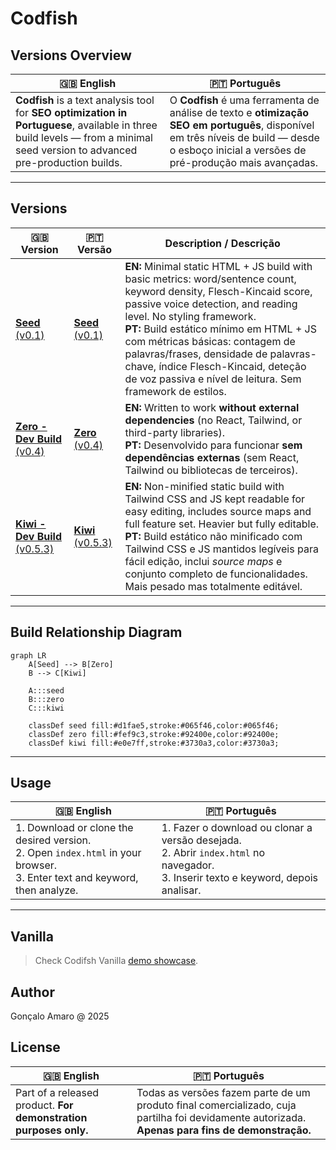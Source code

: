 # Codfish

## Versions Overview

| 🇬🇧 **English** | 🇵🇹 **Português** |
| --- | --- |
| **Codfish** is a text analysis tool for **SEO optimization in Portuguese**, available in three build levels — from a minimal seed version to advanced pre-production builds. | O **Codfish** é uma ferramenta de análise de texto e **otimização SEO em português**, disponível em três níveis de build — desde o esboço inicial a versões de pré-produção mais avançadas. |

---

## Versions

| 🇬🇧 **Version** | 🇵🇹 **Versão** | Description / Descrição |
| --- | --- | --- |
| [**Seed** (v0.1)](https://samarog.github.io/codfish/19.3.1%20Codfish%20Seed/index.html) | [**Seed** (v0.1)](https://samarog.github.io/codfish/19.3.1%20Codfish%20Seed/index.html) | **EN:** Minimal static HTML + JS build with basic metrics: word/sentence count, keyword density, Flesch-Kincaid score, passive voice detection, and reading level. No styling framework.<br>**PT:** Build estático mínimo em HTML + JS com métricas básicas: contagem de palavras/frases, densidade de palavras-chave, índice Flesch-Kincaid, deteção de voz passiva e nível de leitura. Sem framework de estilos. |
| [**Zero - Dev Build** (v0.4)](https://samarog.github.io/codfish/19.3.2%20Codfish%20Zero/index.html) | [**Zero** (v0.4)](https://samarog.github.io/codfish/19.3.2%20Codfish%20Zero/index.html) | **EN:** Written to work **without external dependencies** (no React, Tailwind, or third-party libraries).<br>**PT:** Desenvolvido para funcionar **sem dependências externas** (sem React, Tailwind ou bibliotecas de terceiros). |
| [**Kiwi - Dev Build** (v0.5.3)](https://samarog.github.io/codfish/19.3.3%20Codfish%20Kiwi/index.html) | [**Kiwi** (v0.5.3)](https://samarog.github.io/codfish/19.3.3%20Codfish%20Kiwi/index.html) | **EN:** Non-minified static build with Tailwind CSS and JS kept readable for easy editing, includes source maps and full feature set. Heavier but fully editable.<br>**PT:** Build estático não minificado com Tailwind CSS e JS mantidos legíveis para fácil edição, inclui *source maps* e conjunto completo de funcionalidades. Mais pesado mas totalmente editável. |

---

## Build Relationship Diagram

```mermaid
graph LR
    A[Seed] --> B[Zero]
    B --> C[Kiwi]

    A:::seed
    B:::zero
    C:::kiwi

    classDef seed fill:#d1fae5,stroke:#065f46,color:#065f46;
    classDef zero fill:#fef9c3,stroke:#92400e,color:#92400e;
    classDef kiwi fill:#e0e7ff,stroke:#3730a3,color:#3730a3;
```

---

## Usage

| 🇬🇧 **English** | 🇵🇹 **Português** |
| --- | --- |
| 1. Download or clone the desired version.<br>2. Open `index.html` in your browser.<br>3. Enter text and keyword, then analyze. | 1. Fazer o download ou clonar a versão desejada.<br>2. Abrir `index.html` no navegador.<br>3. Inserir texto e keyword, depois analisar. |

---

## Vanilla

> Check Codifsh Vanilla [demo showcase](https://files.catbox.moe/nmq963.mp4).

## Author

Gonçalo Amaro @ 2025

## License

| 🇬🇧 **English** | 🇵🇹 **Português** |
| --- | --- |
| Part of a released product. **For demonstration purposes only.** | Todas as versões fazem parte de um produto final comercializado, cuja partilha foi devidamente autorizada. **Apenas para fins de demonstração.** |
